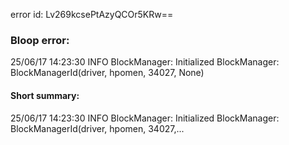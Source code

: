error id: Lv269kcsePtAzyQCOr5KRw==
### Bloop error:

25/06/17 14:23:30 INFO BlockManager: Initialized BlockManager: BlockManagerId(driver, hpomen, 34027, None)
#### Short summary: 

25/06/17 14:23:30 INFO BlockManager: Initialized BlockManager: BlockManagerId(driver, hpomen, 34027,...